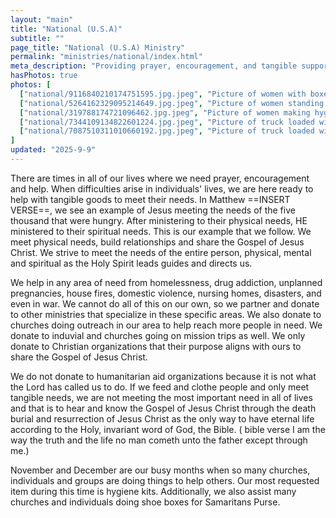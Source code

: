 ```yaml
---
layout: "main"
title: "National (U.S.A)"
subtitle: ""
page_title: "National (U.S.A) Ministry"
permalink: "ministries/national/index.html"
meta_description: "Providing prayer, encouragement, and tangible support to those in need across the U.S.A., Crossing All Borders Ministries meets physical, mental, and spiritual needs through Christ-centered outreach, partnerships, and donations to Christian organizations, following the example of Jesus in serving and sharing the Gospel."
hasPhotos: true
photos: [
  ["national/9116840210174751595.jpg.jpeg", "Picture of women with boxes on cart"],
  ["national/5264162329095214649.jpg.jpeg", "Picture of women standing in front of full box truck"],
  ["national/319788174721096462.jpg.jpeg", "Picture of women making hygiene kits"],
  ["national/7344109134822601224.jpg.jpeg", "Picture of truck loaded with supplies"],
  ["national/7087510311010660192.jpg.jpeg", "Picture of truck loaded with supplies"]
]
updated: "2025-9-9"
---
```


There are times in all of our lives where we need prayer, encouragement and help. When difficulties arise in individuals' lives, we are here ready to help with tangible goods to meet their needs.
In Matthew ==INSERT VERSE==, we see an example of Jesus meeting the needs of the five thousand that were hungry. After ministering to their physical needs, HE ministered to their spiritual needs. This is our example that we follow. We meet physical needs, build relationships and share the Gospel of Jesus Christ. We strive to meet the needs of the entire person, physical, mental and spiritual as the Holy Spirit leads guides and directs us.

We help in any area of need from homelessness, drug addiction, unplanned pregnancies, house fires, domestic violence, nursing homes, disasters, and even in war. We cannot do all of this on our own, so we partner and donate to other ministries that specialize in these specific areas. We also donate to churches doing outreach in our area to help reach more people in need. We donate to induvial and churches going on mission trips as well. We only donate to Christian organizations that their purpose aligns with ours to share the Gospel of Jesus Christ.

We do not donate to humanitarian aid organizations because it is not what the Lord has called us to do. If we feed and clothe people and only meet tangible needs, we are not meeting the most important need in all of lives and that is to hear and know the Gospel of Jesus Christ through the death burial and resurrection of Jesus Christ as the only way to have eternal life according to the Holy, invariant word of God, the Bible. ( bible verse I am the way the truth and the life no man cometh unto the father except through me.)

November and December are our busy months when so many churches, individuals and groups are doing things to help others. Our most requested item during this time is hygiene kits. Additionally, we also assist many churches and individuals doing shoe boxes for Samaritans Purse.

